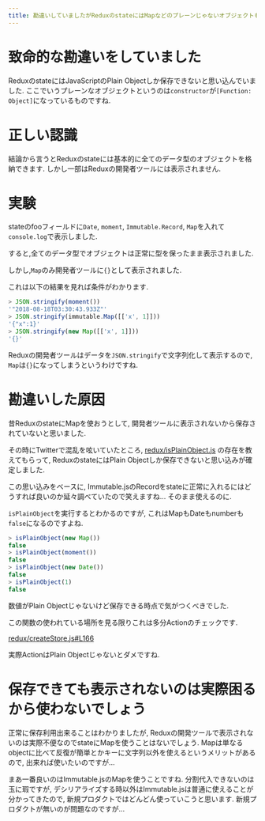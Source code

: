 ```yaml
---
title: 勘違いしていましたがReduxのstateにはMapなどのプレーンじゃないオブジェクトも保存できます
---
```


# 致命的な勘違いをしていました

ReduxのstateにはJavaScriptのPlain Objectしか保存できないと思い込んでいました.
ここでいうプレーンなオブジェクトというのは`constructor`が`[Function: Object]`になっているものですね.

# 正しい認識

結論から言うとReduxのstateには基本的に全てのデータ型のオブジェクトを格納できます.
しかし一部はReduxの開発者ツールには表示されません.

# 実験

stateのfooフィールドに`Date`, `moment`, `Immutable.Record`, `Map`を入れて`console.log`で表示しました.

すると,全てのデータ型でオブジェクトは正常に型を保ったまま表示されました.

しかし,`Map`のみ開発者ツールに`{}`として表示されました.

これは以下の結果を見れば条件がわかります.

~~~js
> JSON.stringify(moment())
'"2018-08-18T03:30:43.933Z"'
> JSON.stringify(immutable.Map([['x', 1]]))
'{"x":1}'
> JSON.stringify(new Map([['x', 1]]))
'{}'
~~~

Reduxの開発者ツールはデータを`JSON.stringify`で文字列化して表示するので,
`Map`は`{}`になってしまうというわけですね.

# 勘違いした原因

昔ReduxのstateにMapを使おうとして,
開発者ツールに表示されないから保存されていないと思いました.

その時にTwitterで混乱を呟いていたところ,
[redux/isPlainObject.js](https://github.com/reduxjs/redux/blob/3a17aef0468e279cba048411f8f91dce07c55a7e/src/utils/isPlainObject.js)
の存在を教えてもらって,
ReduxのstateにはPlain Objectしか保存できないと思い込みが確定しました.

この思い込みをベースに,
Immutable.jsのRecordをstateに正常に入れるにはどうすれば良いのか延々調べていたので笑えますね…
そのまま使えるのに.

`isPlainObject`を実行するとわかるのですが,
これはMapもDateもnumberも`false`になるのですよね.

~~~js
> isPlainObject(new Map())
false
> isPlainObject(moment())
false
> isPlainObject(new Date())
false
> isPlainObject(1)
false
~~~

数値がPlain Objectじゃないけど保存できる時点で気がつくべきでした.

この関数の使われている場所を見る限りこれは多分Actionのチェックです.

[redux/createStore.js#L166](https://github.com/reduxjs/redux/blob/1448a7c565801029b67a84848582c6e61822f572/src/createStore.js#L166)

実際ActionはPlain Objectじゃないとダメですね.

# 保存できても表示されないのは実際困るから使わないでしょう

正常に保存利用出来ることはわかりましたが,
Reduxの開発ツールで表示されないのは実際不便なのでstateにMapを使うことはないでしょう.
Mapは単なるobjectに比べて反復が簡単とかキーに文字列以外を使えるというメリットがあるので,
出来れば使いたいのですが…

まあ一番良いのはImmutable.jsのMapを使うことですね.
分割代入できないのは玉に瑕ですが,
デシリアライズする時以外はImmutable.jsは普通に使えることが分かってきたので,
新規プロダクトではどんどん使っていこうと思います.
新規プロダクトが無いのが問題なのですが…
